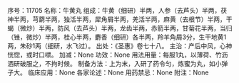 序号：11705
名称：牛黄丸
组成：牛黄（细研）半两，人参（去芦头）半两，茯神半两，芎藭半两，独活半两，犀角屑半两，羌活半两，麻黄（去根节）半两，干蝎（微炒）半两，防风（去芦头）半两，龙齿半两，赤箭半两，甘菊花半两，当归（锉，微炒）半两，桂心半两，麝香（细研）各半两，羚羊角屑3分，生干地黄1两，朱砂1两（细研，水飞过）。
出处：《圣惠》卷七十八。
主治：产后中风，心神恍惚，或时口噤。
加减：None
功效：None
用法用量：每服1丸，以薄荷、竹沥酒研破服之，不拘时候。
制备方法：上为末，入研了药令匀，炼蜜为丸，如小弹子大。
临床应用：None
各家论述：None
用药禁忌：None
附注：None
